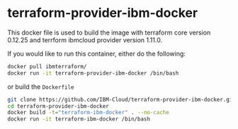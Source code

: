 # terraform-provider-ibm-docker

This docker file is used to build the image with terraform core version 0.12.25 and terrform ibmcloud provider version 1.11.0.

If you would like to run this container, either do the following:

```bash
docker pull ibmterraform/
docker run -it terraform-provider-ibm-docker /bin/bash
```

or build the `Dockerfile`

```bash
git clone https://github.com/IBM-Cloud/terraform-provider-ibm-docker.git
cd terraform-provider-ibm-docker
docker build -t="terraform-ibm-docker" . --no-cache
docker run -it terraform-ibm-docker /bin/bash
```
